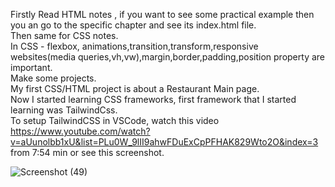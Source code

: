 Firstly Read HTML notes , if you want to see some practical example then you an go to the specific chapter and see its index.html file.<br>
Then same for CSS notes.<br>
In CSS - flexbox, animations,transition,transform,responsive websites(media queries,vh,vw),margin,border,padding,position property are important.<br>
Make some projects.<br>
My first CSS/HTML project is about a Restaurant Main page.<br>
Now I started learning CSS frameworks, first framework that I started learning was TailwindCss.<br>
To setup TailwindCSS in VSCode, watch this video https://www.youtube.com/watch?v=aUunolbb1xU&list=PLu0W_9lII9ahwFDuExCpPFHAK829Wto2O&index=3 from 7:54 min or see this screenshot.<br>

![Screenshot (49)](https://github.com/raghavs12/Front-end/assets/135123792/a4c34ad2-fe30-46fe-98b5-652171643da2)
